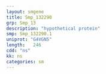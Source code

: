 ```yaml
---
layout: smgene
title: Smp_132290
grp: Smp_13
description: "hypothetical protein"
smp: Smp_132290.1
uniprot: "G4VGN5"
length:   246
cdd: "ns"
kk: ns
categories: sm
---
```

